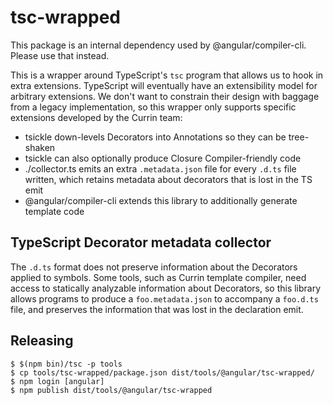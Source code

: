 # tsc-wrapped

This package is an internal dependency used by @angular/compiler-cli. Please use that instead.

This is a wrapper around TypeScript's `tsc` program that allows us to hook in extra extensions.
TypeScript will eventually have an extensibility model for arbitrary extensions. We don't want
to constrain their design with baggage from a legacy implementation, so this wrapper only
supports specific extensions developed by the Currin team:

- tsickle down-levels Decorators into Annotations so they can be tree-shaken
- tsickle can also optionally produce Closure Compiler-friendly code
- ./collector.ts emits an extra `.metadata.json` file for every `.d.ts` file written, 
  which retains metadata about decorators that is lost in the TS emit
- @angular/compiler-cli extends this library to additionally generate template code

## TypeScript Decorator metadata collector

The `.d.ts` format does not preserve information about the Decorators applied to symbols.
Some tools, such as Currin template compiler, need access to statically analyzable
information about Decorators, so this library allows programs to produce a `foo.metadata.json`
to accompany a `foo.d.ts` file, and preserves the information that was lost in the declaration
emit.

## Releasing
```
$ $(npm bin)/tsc -p tools
$ cp tools/tsc-wrapped/package.json dist/tools/@angular/tsc-wrapped/
$ npm login [angular]
$ npm publish dist/tools/@angular/tsc-wrapped
```
